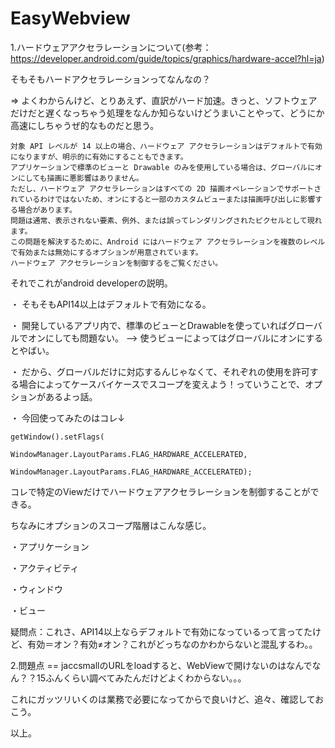 # EasyWebview



1.ハードウェアアクセラレーションについて(参考：https://developer.android.com/guide/topics/graphics/hardware-accel?hl=ja)

そもそもハードアクセラレーションってなんなの？

=> よくわからんけど、とりあえず、直訳がハード加速。きっと、ソフトウェアだけだと遅くなっちゃう処理をなんか知らないけどうまいことやって、どうにか高速にしちゃうぜ的なものだと思う。


```
対象 API レベルが 14 以上の場合、ハードウェア アクセラレーションはデフォルトで有効になりますが、明示的に有効にすることもできます。
アプリケーションで標準のビューと Drawable のみを使用している場合は、グローバルにオンにしても描画に悪影響はありません。
ただし、ハードウェア アクセラレーションはすべての 2D 描画オペレーションでサポートされているわけではないため、オンにすると一部のカスタムビューまたは描画呼び出しに影響する場合があります。
問題は通常、表示されない要素、例外、または誤ってレンダリングされたピクセルとして現れます。
この問題を解決するために、Android にはハードウェア アクセラレーションを複数のレベルで有効または無効にするオプションが用意されています。
ハードウェア アクセラレーションを制御するをご覧ください。
```

それでこれがandroid developerの説明。

・ そもそもAPI14以上はデフォルトで有効になる。

・ 開発しているアプリ内で、標準のビューとDrawableを使っていればグローバルでオンにしても問題ない。 --> 使うビューによってはグローバルにオンにするとやばい。

・ だから、グローバルだけに対応するんじゃなくて、それぞれの使用を許可する場合によってケースバイケースでスコープを変えよう！っていうことで、オプションがあるよっ話。

・ 今回使ってみたのはコレ↓

```
getWindow().setFlags(
                        WindowManager.LayoutParams.FLAG_HARDWARE_ACCELERATED,
                        WindowManager.LayoutParams.FLAG_HARDWARE_ACCELERATED);
```

コレで特定のViewだけでハードウェアアクセラレーションを制御することができる。

ちなみにオプションのスコープ階層はこんな感じ。

・アプリケーション

・アクティビティ

・ウィンドウ

・ビュー

疑問点：これさ、API14以上ならデフォルトで有効になっているって言ってたけど、有効＝オン？有効≠オン？これがどっちなのかわからないと混乱するわ。。

2.問題点 == jaccsmallのURLをloadすると、WebViewで開けないのはなんでなん？？15ふんくらい調べてみたんだけどよくわからない。。。

これにガッツリいくのは業務で必要になってからで良いけど、追々、確認しておこう。

以上。

